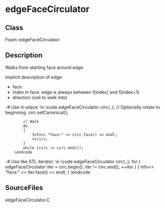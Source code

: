 # edgeFaceCirculator 
## Class
Foam::edgeFaceCirculator

## Description
Walks from starting face around edge.

Implicit description of edge:
- face
- index in face. edge is always between f[index] and f[index+1]
- direction (cell to walk into)

-# Use in-place: \n
        \code
            edgeFaceCirculator circ(..);
            // Optionally rotate to beginning: circ.setCanonical();

            // Walk
            do
            {
                Info<< "face:" << circ.face() << endl;
                ++circ;
            }
            while (circ != circ.end());
        \endcode

-# Use like STL iterator: \n
        \code
            edgeFaceCirculator circ(..);
            for
            (
                edgeFaceCirculator iter = circ.begin();
                iter != circ.end();
                ++iter
            )
            {
                Info<< "face:" << iter.face() << endl;
            }
        \endcode


## SourceFiles
edgeFaceCirculator.C

